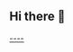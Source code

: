 ## Hi there 👋


[----](https://github-readme-stats.vercel.app/api?username=JefersonLeandro&show_icons=true&count_private=true&hide_title=true&hide=prs)


<!--
**JefersonLeandro/JefersonLeandro** is a ✨ _special_ ✨ repository because its `README.md` (this file) appears on your GitHub profile.

Here are some ideas to get you started:

- 🔭 I’m currently working on ...
- 🌱 I’m currently learning ...
- 👯 I’m looking to collaborate on ...
- 🤔 I’m looking for help with ...
- 💬 Ask me about ...
- 📫 How to reach me: ...
- 😄 Pronouns: ...
- ⚡ Fun fact: ...
-->
